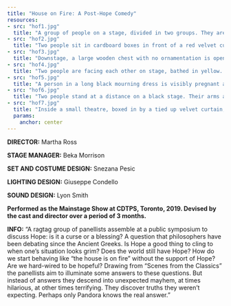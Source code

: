 ```yaml
---
title: "House on Fire: A Post-Hope Comedy"
resources:
- src: "hof1.jpg"
  title: "A group of people on a stage, divided in two groups. They are centered around one man with a microphone, on either side of him two women stand. Behind each of them are two dining-table style chairs, on which people sit or lean, watching the scene in front of them. The stage is lit purple and blue."
- src: "hof2.jpg"
  title: "Two people sit in cardboard boxes in front of a red velvet curtain. One is wearing a white bonnet and the other is wearing a purple toque-style hat. They are both turned towards each other, as if in a kiss at a distance."
- src: "hof3.jpg"
  title: "Downstage, a large wooden chest with no ornamentation is open, lit in purples and pinks. Surrounding the chest are a group of people, seemingly shocked and jarred by what they have discovered there. The people are all bathed in light as if coming from inside the box."
- src: "hof4.jpg"
  title: "Two people are facing each other on stage, bathed in yellow. Smoke can be seen rising around the them. One person's back is facing the camera, with their arms spread wide. The other person has long hair, half tied back, and is looking forward with a large smile and their arms spread out as if in joy."
- src: "hof5.jpg"
  title: "A person in a long black mourning dress is visibly pregnant and is sitting on a chest. Their mouth is open and they are holding their stomach as if going into labour. Surrounding them, other people mimic the deep breathing of labor or look visibly fearful. Behind them all is a red velvet curtain, tied back as if to mimic a cabaret stage."
- src: "hof6.jpg"
  title: "Two people stand at a distance on a black stage. Their arms are wrapped around themselves, like protection or giving themselves a hug. Around them, plumes of smoke are rising. The whole scene is lit red."
- src: "hof7.jpg"
  title: "Inside a small theatre, boxed in by a tied up velvet curtain, a group of people sit in shock, staring. To the left, a person in dress pants, shoes, a white tshirt, and a Grecian style loincloth is jumping through the air, as if in flight."
  params:
    anchor: center
---
```


**DIRECTOR:** Martha Ross

**STAGE MANAGER:** Beka Morrison

**SET AND COSTUME DESIGN:** Snezana Pesic

**LIGHTING DESIGN:** Giuseppe Condello

**SOUND DESIGN:** Lyon Smith

**Performed as the Mainstage Show at CDTPS, Toronto, 2019. Devised by the cast and director over a period of 3 months.**

**INFO:** “A ragtag group of panellists assemble at a public symposium to discuss Hope: is it a curse or a blessing? A question that philosophers have been debating since the Ancient Greeks. Is Hope a good thing to cling to when one’s situation looks grim? Does the world still have Hope? How do we start behaving like “the house is on fire” without the support of Hope? Are we hard-wired to be hopeful? Drawing from “Scenes from the Classics” the panellists aim to illuminate some answers to these questions. But instead of answers they descend into unexpected mayhem, at times hilarious, at other times terrifying. They discover truths they weren’t expecting. Perhaps only Pandora knows the real answer.”

